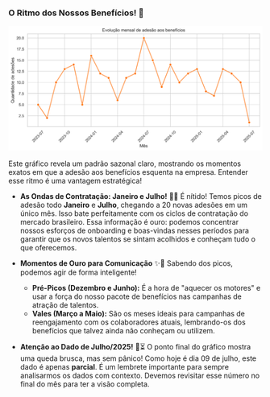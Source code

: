 ### O Ritmo dos Nossos Benefícios! 📅 

![Evolução mensal de adesão aos benefícios](../graficos/evolucao_mensal_beneficios.png)

Este gráfico revela um padrão sazonal claro, mostrando os momentos exatos em que a adesão aos benefícios esquenta na empresa. Entender esse ritmo é uma vantagem estratégica!

* **As Ondas de Contratação: Janeiro e Julho!** 🌊🚀
    É nítido! Temos picos de adesão todo **Janeiro** e **Julho**, chegando a 20 novas adesões em um único mês. Isso bate perfeitamente com os ciclos de contratação do mercado brasileiro. Essa informação é ouro: podemos concentrar nossos esforços de onboarding e boas-vindas nesses períodos para garantir que os novos talentos se sintam acolhidos e conheçam tudo o que oferecemos.

* **Momentos de Ouro para Comunicação** ✨📢
    Sabendo dos picos, podemos agir de forma inteligente!
    * **Pré-Picos (Dezembro e Junho):** É a hora de "aquecer os motores" e usar a força do nosso pacote de benefícios nas campanhas de atração de talentos.
    * **Vales (Março a Maio):** São os meses ideais para campanhas de reengajamento com os colaboradores atuais, lembrando-os dos benefícios que talvez ainda não conheçam ou utilizem.

* **Atenção ao Dado de Julho/2025!** 🧐⏳
    O ponto final do gráfico mostra uma queda brusca, mas sem pânico! Como hoje é dia 09 de julho, este dado é apenas **parcial**. É um lembrete importante para sempre analisarmos os dados com contexto. Devemos revisitar esse número no final do mês para ter a visão completa.
